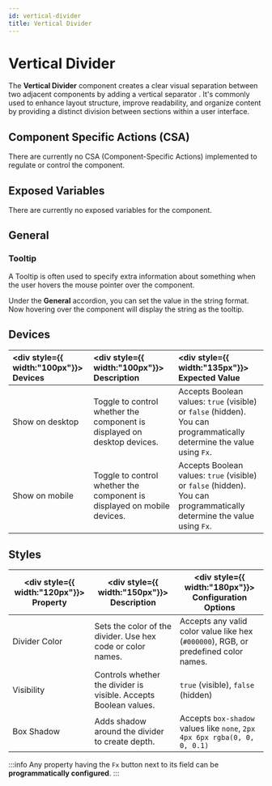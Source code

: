 ```yaml
---
id: vertical-divider
title: Vertical Divider
---
```

# Vertical Divider

The **Vertical Divider** component creates a clear visual separation between two adjacent components by adding a vertical separator . It's commonly used to enhance layout structure, improve readability, and organize content by providing a distinct division between sections within a user interface.

<div style={{paddingTop:'24px'}}>

## Component Specific Actions (CSA)

There are currently no CSA (Component-Specific Actions) implemented to regulate or control the component.

</div>

<div style={{paddingTop:'24px'}}>

## Exposed Variables

There are currently no exposed variables for the component.

</div>

<div style={{paddingTop:'24px'}}>

## General
### Tooltip

A Tooltip is often used to specify extra information about something when the user hovers the mouse pointer over the component.

Under the <b>General</b> accordion, you can set the value in the string format. Now hovering over the component will display the string as the tooltip.

</div>

<div style={{paddingTop:'24px'}}>

## Devices

|  <div style={{ width:"100px"}}> Devices </div> |  <div style={{ width:"100px"}}> Description </div> |  <div style={{ width:"135px"}}> Expected Value </div> |
|:----- |:---------  |:------------- |
| Show on desktop | Toggle to control whether the component is displayed on desktop devices. | Accepts Boolean values: `true` (visible) or `false` (hidden). You can programmatically determine the value using `Fx`. |
| Show on mobile  | Toggle to control whether the component is displayed on mobile devices. | Accepts Boolean values: `true` (visible) or `false` (hidden). You can programmatically determine the value using `Fx`. |

</div>


<div style={{paddingTop:'24px'}}>

## Styles

| <div style={{ width:"120px"}}> Property </div> | <div style={{ width:"150px"}}> Description </div> | <div style={{ width:"180px"}}> Configuration Options </div> |
| ----------- | ----------- | ----------- |
| Divider Color | Sets the color of the divider. Use hex code or color names. | Accepts any valid color value like hex (`#000000`), RGB, or predefined color names. |
| Visibility | Controls whether the divider is visible. Accepts Boolean values. | `true` (visible), `false` (hidden) |
| Box Shadow | Adds shadow around the divider to create depth. | Accepts `box-shadow` values like `none`, `2px 4px 6px rgba(0, 0, 0, 0.1)` |

:::info
Any property having the `Fx` button next to its field can be **programmatically configured**.
:::

</div>

